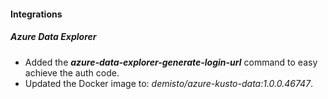 
#### Integrations
##### Azure Data Explorer
- Added the ***azure-data-explorer-generate-login-url*** command to easy achieve the auth code.
- Updated the Docker image to: *demisto/azure-kusto-data:1.0.0.46747*.
